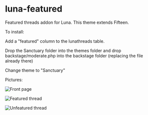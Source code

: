 # luna-featured
Featured threads addon for Luna. This theme extends Fifteen.


To install:

Add a "featured" column to the lunathreads table.

Drop the Sanctuary folder into the themes folder and drop backstage/moderate.php into the backstage folder (replacing the file already there)

Change theme to "Sanctuary"

Pictures:

![Front page](http://i.imgur.com/i8ljp7v.png)

![Featured thread](http://i.imgur.com/6gAVQbc.png)

![Unfeatured thread](http://i.imgur.com/6smbxVu.png)
